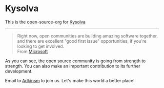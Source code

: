# Kysolva

This is the open-source-org for [Kysolva](https://kysolva.net/)

---

> Right now, open communities are building amazing software together, and there are excellent "good first issue" opportunities, if you're looking to get involved.
> <br />From [Microsoft](https://github.com/microsoft)

As you can see, the open source community is going from strength to strength. You can also make an important contribution to its further development.

Email to [Adkinsm](mailto:adkinsm9277@gmail.com) to join us. Let's make this world a better place!
